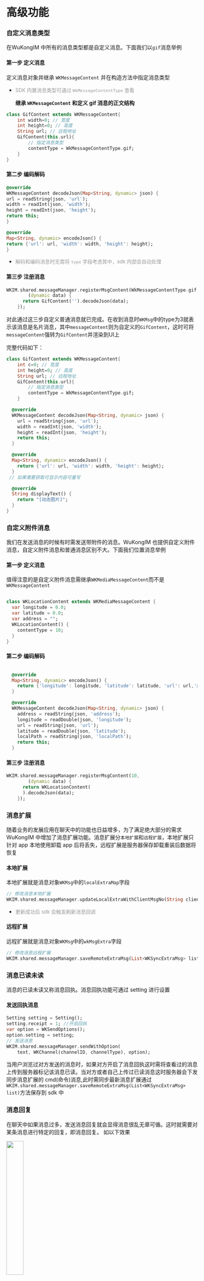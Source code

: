 # 高级功能

### 自定义消息类型

在WuKongIM 中所有的消息类型都是自定义消息。下面我们以`gif`消息举例

#### 第一步 定义消息

定义消息对象并继承 `WKMessageContent` 并在构造方法中指定消息类型

- <font color='#999' size=2>SDK 内置消息类型可通过 `WkMessageContentType` 查看</font>

  **继承 `WKMessageContent` 和定义 gif 消息的正文结构**
```dart
class GifContent extends WKMessageContent{
    int width=0; // 宽度
    int height=0; // 高度
    String url; // 远程地址
    GifContent(this.url){
        // 指定消息类型
        contentType = WkMessageContentType.gif;
    }
}
```
#### 第二步 编码解码
```dart
@override
WKMessageContent decodeJson(Map<String, dynamic> json) {
url = readString(json, 'url');
width = readInt(json, 'width');
height = readInt(json, 'height');
return this;
}

@override
Map<String, dynamic> encodeJson() {
return {'url': url, 'width': width, 'height': height};
}
```
- <font color='#999' size=2>解码和编码消息时无需将 `type` 字段考虑其中，sdk 内部会自动处理</font>

#### 第三步 注册消息
```dart
WKIM.shared.messageManager.registerMsgContent(WkMessageContentType.gif,
        (dynamic data) {
      return GifContent('').decodeJson(data);
    });
```

对此通过这三步自定义普通消息就已完成。在收到消息时`WKMsg`中的type为3就表示该消息是名片消息，其中`messageContent`则为自定义的`GifContent`，这时可将`messageContent`强转为`GifContent`并渲染到UI上

完整代码如下：
```dart
class GifContent extends WKMessageContent{
    int c=0; // 宽度
    int height=0; // 高度
    String url; // 远程地址
    GifContent(this.url){
        // 指定消息类型
        contentType = WkMessageContentType.gif;
    }

  @override
  WKMessageContent decodeJson(Map<String, dynamic> json) {
    url = readString(json, 'url');
    width = readInt(json, 'width');
    height = readInt(json, 'height');
    return this;
  }

  @override
  Map<String, dynamic> encodeJson() {
    return {'url': url, 'width': width, 'height': height};
  }
 // 如果需要获取可显示内容可重写

  @override
  String displayText() {
    return "[动态图片]";
  }
}
```
### 自定义附件消息

我们在发送消息的时候有时需发送带附件的消息。WuKongIM 也提供自定义附件消息，自定义附件消息和普通消息区别不大。下面我们位置消息举例

#### 第一步 定义消息

值得注意的是自定义附件消息需继承`WKMediaMessageContent`而不是`WKMessageContent`


```dart

class WKLocationContent extends WKMediaMessageContent {
  var longitude = 0.0;
  var latitude = 0.0;
  var address = "";
  WKLocationContent() {
    contentType = 10;
  }
}
```

#### 第二步 编码解码
```dart

  @override
  Map<String, dynamic> encodeJson() {
    return {'longitude': longitude, 'latitude': latitude, 'url': url,'address':address, 'localPath': localPath};
  }

  @override
  WKMessageContent decodeJson(Map<String, dynamic> json) {
    address = readString(json, 'address');
    longitude = readDouble(json, 'longitude');
    url = readString(json, 'url');
    latitude = readDouble(json, 'latitude');
    localPath = readString(json, 'localPath');
    return this;
  }
```
#### 第三步 注册消息
```dart
WKIM.shared.messageManager.registerMsgContent(10,
        (dynamic data) {
      return WKLocationContent(
      ).decodeJson(data);
    });
```

### 消息扩展

随着业务的发展应用在聊天中的功能也日益增多，为了满足绝大部分的需求 WuKongIM 中增加了消息扩展功能。消息扩展分`本地扩展`和`远程扩展`，本地扩展只针对 app 本地使用卸载 app 后将丢失，远程扩展是服务器保存卸载重装后数据将恢复

#### 本地扩展

本地扩展就是消息对象`WKMsg`中的`localExtraMap`字段
```dart
// 修改消息本地扩展
WKIM.shared.messageManager.updateLocalExtraWithClientMsgNo(String clientMsgNo,dynamic data);
```
- <font color='#999' size=2>更新成功后 sdk 会触发刷新消息回调</font>

#### 远程扩展

远程扩展就是消息对象`WKMsg`中的`wkMsgExtra`字段
```dart
// 修改消息远程扩展
WKIM.shared.messageManager.saveRemoteExtraMsg(List<WKSyncExtraMsg> list);
```

### 消息已读未读
消息的已读未读又称消息回执。消息回执功能可通过 setting 进行设置
#### 发送回执消息
```dart 
Setting setting = Setting();
setting.receipt = 1; //开启回执
var option = WKSendOptions();
option.setting = setting;
// 发送消息
WKIM.shared.messageManager.sendWithOption(
    text, WKChannel(channelID, channelType), option);
```
当用户浏览过对方发送的消息时，如果对方开启了消息回执这时需将查看过的消息上传到服务器标记该消息已读。当对方或者自己上传过已读消息这时服务器会下发同步消息扩展的 cmd(命令)消息,此时需同步最新消息扩展通过`WKIM.shared.messageManager.saveRemoteExtraMsg(List<WKSyncExtraMsg> list)`方法保存到 sdk 中

### 消息回复
在聊天中如果消息过多，发送消息回复就会显得消息很乱无章可循。这时就需要对某条消息进行特定的回复，即消息回复。 如以下效果

<img src='./../msg_reply.jpg' width=30%/>

在发送消息时，只需将消息正文`WKMessageContent`中的`WKReply`对象赋值就能对达到消息回复效果
#### 发送回复消息
```dart
// 回复
WKTextContent text = WKTextContent(content);
WKReply reply = WKReply();
reply.messageId = "11";
reply.rootMid = "111";
reply.fromUID = "11";
reply.fromName = "12";
WKTextContent payloadText = WKTextContent("dds");
reply.payload = payloadText;
text.reply = reply;
// 发送消息 
WKIM.shared.messageManager.sendMessage( text, WKChannel(channelID, channelType));
```

### 消息回应（点赞）

当自己或者别人对消息回应(点赞)时，都会触发 cmd(命令)消息通知到应用。应用在收到同步消息回应的cmd时获取可调用服务器同步接口将获取的回应数据更新到sdk
```dart
// 保存消息回应
WKIM.shared.messageManager.saveMessageReactions(List<WKSyncMsgReaction> list);
```

- <font color='#999' size=2>同一个用户对同一条消息只能做出一条回应。重复进行消息不同 emoji 的回应会做为修改回应，重复进行相同 emoji 的回应则做为删除回应</font> sdk 更新消息回应后会触发消息刷新的事件。app 需监听消息刷新事件并对 UI 进行刷新

### 消息编辑

当我们给对方发送消息发现发送内容有错误时，这时无需撤回重发只需要将消息编辑即可

#### 设置编辑内容
```dart
WKIM.shared.messageManager.updateMsgEdit(String messageID, String channelID, int channelType,
      String content);
```
更改 sdk 消息编辑内容后需将编辑后的内容上传到服务器,则需要监听上传消息扩展

#### 监听上传消息扩展
```dart
WKIM.shared.messageManager.addOnUploadMsgExtra((wkMsgExtra) => {
        // 上传到自己的服务器
    });
```
如果自己或者别人编辑了消息，都会触发 cmd(命令)消息，app根据cmd类型判断后去同步消息扩展即可 app 需监听消息更新的事件完成对 UI 的刷新
